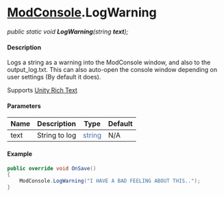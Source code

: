 # [ModConsole](API/MSCLoader/ModConsole.md).LogWarning

*public static void <b>LogWarning</b>(string <b>text</b>);*

#### Description

Logs a string as a warning into the ModConsole window, and also to the output_log.txt. This can also auto-open the console window depending on user settings (By default it does).

Supports [Unity Rich Text](https://docs.unity3d.com/500/Documentation/Manual/StyledText.html)

#### Parameters

Name | Description | Type | Default
---- | ----------- | ---- | -------
text | String to log | <font color=#4170a7>string</font> | N/A

#### Example

```csharp
public override void OnSave() 
{
    ModConsole.LogWarning("I HAVE A BAD FEELING ABOUT THIS..");
}
```